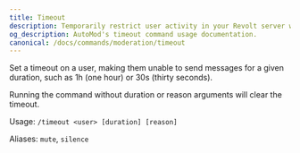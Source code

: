 ```yaml
---
title: Timeout
description: Temporarily restrict user activity in your Revolt server with AutoMod's timeout command. Set duration and manage disruptive behavior.
og_description: AutoMod's timeout command usage documentation.
canonical: /docs/commands/moderation/timeout
---
```


Set a timeout on a user, making them unable to send messages for a given duration, such as 1h (one hour) or 30s (thirty seconds).

Running the command without duration or reason arguments will clear the timeout.

Usage: `/timeout <user> [duration] [reason]`

Aliases: `mute`, `silence`
